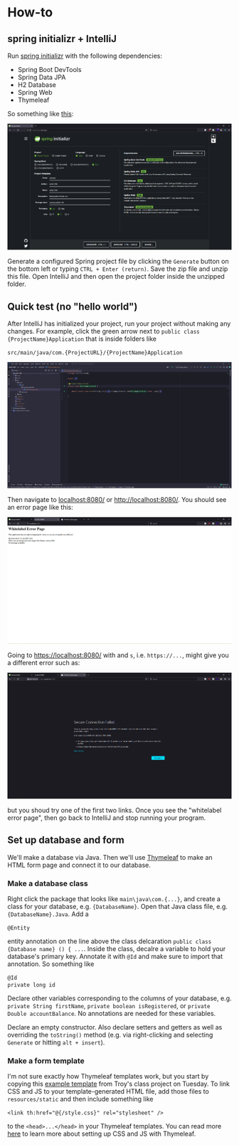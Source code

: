 # How-to

## spring initializr + IntelliJ

Run [spring initializr](https://start.spring.io/) with the following dependencies:

- Spring Boot DevTools
- Spring Data JPA
- H2 Database
- Spring Web
- Thymeleaf

So something like [this](https://start.spring.io/#!type=maven-project&language=java&platformVersion=2.5.5&packaging=jar&jvmVersion=11&groupId=com.tts&artifactId=w9d1-HW&name=w9d1-HW&description=Making%20Mari%20Kondo%20cry&packageName=com.tts.w9d1-HW&dependencies=devtools,data-jpa,h2,web,thymeleaf):

![si-w9d1-hw.png](si-w9d1-hw.png)

Generate a configured Spring project file by clicking the `Generate` button on the bottom left or typing `CTRL + Enter (return)`.
Save the zip file and unzip this file.
Open IntelliJ and then open the project folder inside the unzipped folder.

## Quick test (no "hello world")

After IntelliJ has initialized your project, run your project without making any changes.
For example, click the green arrow next to `public class {ProjectName}Application` that is inside folders like

```
src/main/java/com.{ProjectURL}/{ProjectName}Application
```

![si-app-w9d1.png](si-app-w9d1.png)

Then navigate to [localhost:8080/](localhost:8080/)
or [http://localhost:8080/](http://localhost:8080/). You should see an error page like this:

![si-whitelabel-w9d1.png](si-whitelabel-w9d1.png)

Going to [https://localhost:8080/](https://localhost:8080/) with and `s`, i.e. `https://...`, might give you a different error such as:

![si-https-w9d1.png](si-https-w9d1.png)

but you shoud try one of the first two links.
Once you see the "whitelabel error page", then go back to IntelliJ and stop running your program.

## Set up database and form

We'll make a database via Java. Then we'll use [Thymeleaf](https://en.wikipedia.org/wiki/Thymeleaf) to make an HTML form page and connect it to our database.

### Make a database class

Right click the package that looks like `main\java\com.{...}`, and create a class for your database, e.g. `{DatabaseName}`.
Open that Java class file, e.g. `{DatabaseName}.Java`.
Add a

```
@Entity
```

entity annotation on the line above the class delcaration `public class {Database name} () { ...`.
Inside the class, decalre a variable to hold your database's primary key. Annotate it with `@Id` and make sure to import that annotation.
So something like

```
@Id
private long id
```

Declare other variables corresponding to the columns of your database, e.g. `private String firstName`, `private boolean isRegistered`, or `private Double accountBalance`.
No annotations are needed for these variables.

Declare an empty constructor. Also declare setters and getters as well as overriding the `toString()` method (e.g. via right-clicking and selecting `Generate` or hitting `alt + insert`).

### Make a form template

I'm not sure exactly how Thymeleaf templates work, but you start by copying this [example template](https://github.com/PTroyP/handling_form_submission/blob/main/initial/src/main/resources/templates/greeting.html) from Troy's class project on Tuesday.
To link CSS and JS to your template-generated HTML file, add those files to `resources/static` and then include something like

```
<link th:href="@{/style.css}" rel="stylesheet" />
```

to the `<head>...</head>` in your Thymeleaf templates.
You can read more [here](https://www.baeldung.com/spring-thymeleaf-css-js) to learn more about setting up CSS and JS with Thymeleaf.
